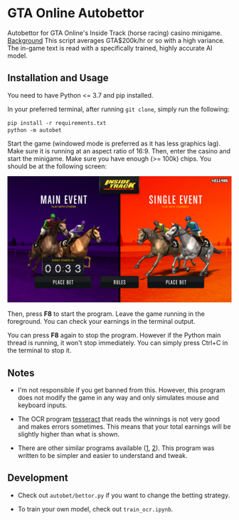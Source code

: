 # GTA Online Autobettor

Autobettor for GTA Online's Inside Track (horse racing) casino minigame. [Background](https://www.reddit.com/r/gtaonline/comments/ciuz70/ultimate_gambling_guide_for_gta_online_odds/) This script averages GTA$200k/hr or so with a high variance. The in-game text is read with a specifically trained, highly accurate AI model.

## Installation and Usage

You need to have Python <= 3.7 and pip installed.

In your preferred terminal, after running `git clone`, simply run the following:

```
pip install -r requirements.txt
python -m autobet
```

Start the game (windowed mode is preferred as it has less graphics lag). Make sure it is running at an aspect ratio of 16:9. Then, enter the casino and start the minigame. Make sure you have enough (>= 100k) chips. You should be at the following screen:

![Minigame Start Screen](images/start_screen.png "Start Screen")

Then, press **F8** to start the program. Leave the game running in the foreground. You can check your earnings in the terminal output.

You can press **F8** again to stop the program. However if the Python main thread is running, it won't stop immediately. You can simply press Ctrl+C in the terminal to stop it.

## Notes

- I'm not responsible if you get banned from this. However, this program does not modify the game in any way and only simulates mouse and keyboard inputs.

- The OCR program [tesseract](https://github.com/tesseract-ocr/tesseract) that reads the winnings is not very good and makes errors sometimes. This means that your total earnings will be slightly higher than what is shown.

- There are other similar programs available ([1](https://github.com/list12356/gta_casino_script), [2](https://github.com/MarkusJx/autobet)). This program was written to be simpler and easier to understand and tweak.

## Development

- Check out `autobet/bettor.py` if you want to change the betting strategy.

- To train your own model, check out `train_ocr.ipynb`.
